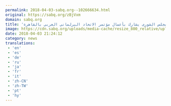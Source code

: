 ```yaml
---
permalink: 2018-04-03-sabq.org--102666634.html
original: https://sabq.org/zBjVxm
domain: sabq.org
title: 'رئيس مجلس الشورى يشارك بأعمال مؤتمر الاتحاد البرلماني العربي بالقاهرة'
image: https://cdn.sabq.org/uploads/media-cache/resize_800_relative/uploads/material-file/5ac3ed643f35212f1e8b456c/5ac3ed6093f55.jpg
date: 2018-04-03 21:24:12
category: news
translations: 
 - 'en'
 - 'es'
 - 'de'
 - 'ru'
 - 'ja'
 - 'fr'
 - 'it'
 - 'zh-CN'
 - 'zh-TW'
 - 'pt'
 - 'hy'
---
```


